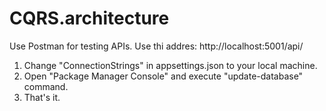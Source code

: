 # CQRS.architecture

Use Postman for testing APIs. Use thi addres: http://localhost:5001/api/

1) Change "ConnectionStrings" in appsettings.json to your local machine.
2) Open "Package Manager Console" and execute "update-database" command.
3) That's it.
